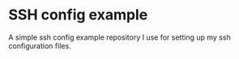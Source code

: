 # SSH config example

A simple ssh config example repository I use for setting up my ssh configuration files.
